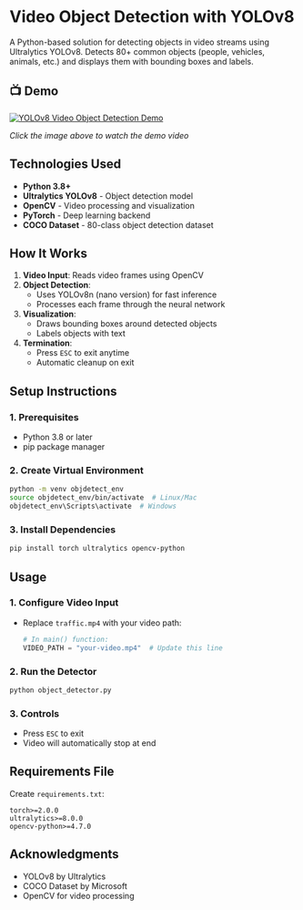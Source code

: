 # Video Object Detection with YOLOv8

A Python-based solution for detecting objects in video streams using Ultralytics YOLOv8. Detects 80+ common objects (people, vehicles, animals, etc.) and displays them with bounding boxes and labels.

## 📺 Demo 

[![YOLOv8 Video Object Detection Demo](https://img.youtube.com/vi/DSTCFva7BrY/0.jpg)](https://youtu.be/DSTCFva7BrY)

*Click the image above to watch the demo video*


## Technologies Used
- **Python 3.8+**
- **Ultralytics YOLOv8** - Object detection model
- **OpenCV** - Video processing and visualization
- **PyTorch** - Deep learning backend
- **COCO Dataset** - 80-class object detection dataset


## How It Works
1. **Video Input**: Reads video frames using OpenCV
2. **Object Detection**:
   - Uses YOLOv8n (nano version) for fast inference
   - Processes each frame through the neural network
3. **Visualization**:
   - Draws bounding boxes around detected objects
   - Labels objects with text
4. **Termination**:
   - Press `ESC` to exit anytime
   - Automatic cleanup on exit


## Setup Instructions

### 1. Prerequisites
- Python 3.8 or later
- pip package manager

### 2. Create Virtual Environment
```bash
python -m venv objdetect_env
source objdetect_env/bin/activate  # Linux/Mac
objdetect_env\Scripts\activate  # Windows
```

### 3. Install Dependencies
```bash
pip install torch ultralytics opencv-python
```

## Usage

### 1. Configure Video Input
- Replace `traffic.mp4` with your video path:
  ```python
  # In main() function:
  VIDEO_PATH = "your-video.mp4"  # Update this line
  ```

### 2. Run the Detector
```bash
python object_detector.py
```

### 3. Controls
- Press `ESC` to exit
- Video will automatically stop at end


## Requirements File
Create `requirements.txt`:
```
torch>=2.0.0
ultralytics>=8.0.0
opencv-python>=4.7.0
```


## Acknowledgments
- YOLOv8 by Ultralytics
- COCO Dataset by Microsoft
- OpenCV for video processing

